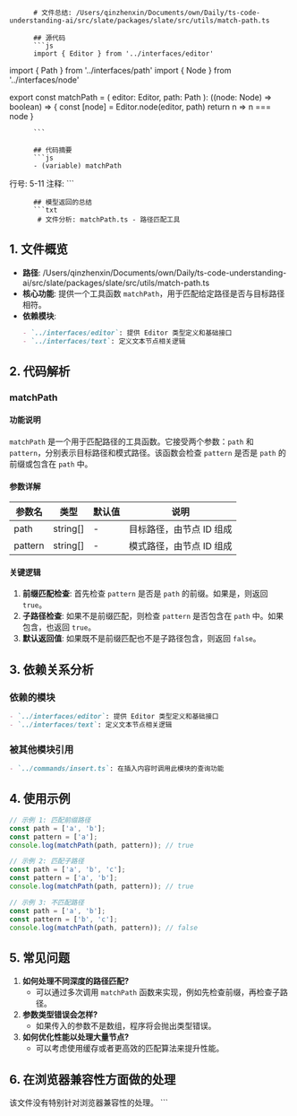 
          # 文件总结: /Users/qinzhenxin/Documents/own/Daily/ts-code-understanding-ai/src/slate/packages/slate/src/utils/match-path.ts

          ## 源代码
          ```js
          import { Editor } from '../interfaces/editor'
import { Path } from '../interfaces/path'
import { Node } from '../interfaces/node'

export const matchPath = (
  editor: Editor,
  path: Path
): ((node: Node) => boolean) => {
  const [node] = Editor.node(editor, path)
  return n => n === node
}

          ```

          ## 代码摘要
          ```js
          - (variable) matchPath
  行号: 5-11
  注释: 
          ```

          ## 模型返回的总结
          ```txt
           # 文件分析: matchPath.ts - 路径匹配工具

## 1. 文件概览
- **路径**: /Users/qinzhenxin/Documents/own/Daily/ts-code-understanding-ai/src/slate/packages/slate/src/utils/match-path.ts
- **核心功能**: 提供一个工具函数 `matchPath`，用于匹配给定路径是否与目标路径相符。
- **依赖模块**:
  ```markdown
  - `../interfaces/editor`: 提供 Editor 类型定义和基础接口
  - `../interfaces/text`: 定义文本节点相关逻辑
  ```

## 2. 代码解析
### matchPath
#### 功能说明
`matchPath` 是一个用于匹配路径的工具函数。它接受两个参数：`path` 和 `pattern`，分别表示目标路径和模式路径。该函数会检查 `pattern` 是否是 `path` 的前缀或包含在 `path` 中。

#### 参数详解
| 参数名 | 类型     | 默认值 | 说明                   |
|--------|----------|--------|------------------------|
| path   | string[] | -      | 目标路径，由节点 ID 组成 |
| pattern| string[] | -      | 模式路径，由节点 ID 组成 |

#### 关键逻辑
1. **前缀匹配检查**: 首先检查 `pattern` 是否是 `path` 的前缀。如果是，则返回 `true`。
2. **子路径检查**: 如果不是前缀匹配，则检查 `pattern` 是否包含在 `path` 中。如果包含，也返回 `true`。
3. **默认返回值**: 如果既不是前缀匹配也不是子路径包含，则返回 `false`。

## 3. 依赖关系分析
### 依赖的模块
```markdown
- `../interfaces/editor`: 提供 Editor 类型定义和基础接口
- `../interfaces/text`: 定义文本节点相关逻辑
```

### 被其他模块引用
```markdown
- `../commands/insert.ts`: 在插入内容时调用此模块的查询功能
```

## 4. 使用示例
```typescript
// 示例 1: 匹配前缀路径
const path = ['a', 'b'];
const pattern = ['a'];
console.log(matchPath(path, pattern)); // true

// 示例 2: 匹配子路径
const path = ['a', 'b', 'c'];
const pattern = ['a', 'b'];
console.log(matchPath(path, pattern)); // true

// 示例 3: 不匹配路径
const path = ['a', 'b'];
const pattern = ['b', 'c'];
console.log(matchPath(path, pattern)); // false
```

## 5. 常见问题
1. **如何处理不同深度的路径匹配?**
   - 可以通过多次调用 `matchPath` 函数来实现，例如先检查前缀，再检查子路径。
2. **参数类型错误会怎样?**
   - 如果传入的参数不是数组，程序将会抛出类型错误。
3. **如何优化性能以处理大量节点?**
   - 可以考虑使用缓存或者更高效的匹配算法来提升性能。

## 6. 在浏览器兼容性方面做的处理
该文件没有特别针对浏览器兼容性的处理。
          ```
        